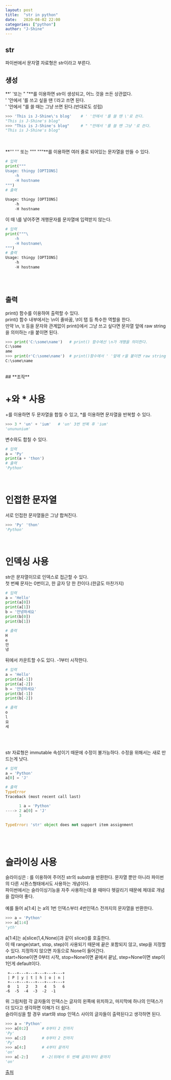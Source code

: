 ```yaml
---
layout: post
title:  "str in python"
date:   2020-08-02 22:00
categories: ["python"]
author: "J-Shine"
---
```


## **str**
파이썬에서 문자열 자료형은 str이라고 부른다.<br>

## **생성**

**' '또는 " "**를 이용하면 str이 생성되고, 어느 것을 쓰든 상관없다.<br>
' '안에서 '를 쓰고 싶을 땐 \\'라고 쓰면 된다.<br>
' '안에서 "를 쓸 때는 그냥 쓰면 된다.(반대로도 성립)<br>
```python
>>> 'This is J-Shine\'s blog'    # ' '안에서 '를 쓸 땐 \'로 쓴다.
"This is J-Shine's blog"
>>> "This is J-Shine's blog"     # " "안에서 '를 쓸 땐 그냥 '로 쓴다.
"This is J-Shine's blog"
```
<br><br>
**''' ''' 또는 """ """**를 이용하면 여러 줄로 되어있는 문자열을 만들 수 있다.<br>
```python
# 입력
print("""
Usage: thingy [OPTIONS]
    -h
    -H hostname
""")
# 출력
                        
Usage: thingy [OPTIONS]
    -h
    -H hostname

```
이 때 \를 넣어주면 개행문자를 문자열에 입력받지 않는다.<br>
```python
# 입력
print("""\                  
    -h
    -H hostname\
""")
# 출력        
Usage: thingy [OPTIONS]
    -h
    -H hostname
```
<br><br>
## **출력**
print() 함수를 이용하여 출력할 수 있다.<br>
print() 함수 내부에서는 \n이 줄바꿈, \t이 탭 등 특수한 역할을 한다.<br>
만약 \n, \t 등을 문자와 관계없이 print()에서 그냥 쓰고 싶다면 문자열 앞에 raw string을 의미하는 r을 붙이면 된다.<br>
```python
>>> print('C:\some\name')   # print() 함수에선 \n가 개행을 의미한다.
C:\some
ame
>>> print(r'C:\some\name')  # print()함수에서 ' '앞에 r을 붙이면 raw string을 의미해서 \n이 그대로 나온다.
C:\some\name
```
<br>
## **조작**

# +와 \* 사용

+를 이용하면 두 문자열을 합칠 수 있고, \*를 이용하면 문자열을 반복할 수 있다.<br>
```python
>>> 3 * 'un' + 'ium'   # 'un' 3번 반복 후 'ium'
'unununium'
```
변수와도 합칠 수 있다.<br>
```python
# 입력
a = 'Py'
print(a + 'thon')
# 출력
'Python'
```
<br>

# 인접한 문자열
서로 인접한 문자열들은 그냥 합쳐진다.
```python
>>> 'Py' 'thon'
'Python'
```
<br>

# 인덱싱 사용
str은 문자열이므로 인덱스로 접근할 수 있다.<br>
첫 번째 문자는 0번이고, 한 글자 당 한 칸이다.(한글도 마찬가지)<br>
```python
# 입력
a = 'Hello'
print(a[0])
print(a[1])
b = '안녕하세요'
print(b[0])
print(b[1])

# 출력
H
e
안
녕
```
뒤에서 카운트할 수도 있다. -1부터 시작한다.<br>

```python
# 입력
a = 'Hello'
print(a[-1])
print(a[-2])
b = '안녕하세요'
print(b[-1])
print(b[-2])

# 출력
o
l
요
세
```
<br><br>

str 자료형은 immutable 속성이기 때문에 수정이 불가능하다. 수정을 위해서는 새로 만드는게 낫다.<br>
```python
# 입력
a = 'Python'
a[0] = 'J'

# 출력
TypeError                                
Traceback (most recent call last)

      1 a = 'Python'
----> 2 a[0] = 'J'
      3 

TypeError: 'str' object does not support item assignment
```
<br><br>

# 슬라이싱 사용
슬라이싱은 : 를 이용하여 주어진 str의 substr을 반환한다. 문자열 뿐만 아니라 파이썬의 다른 시퀀스형태에서도 사용하는 개념이다.<br>
파이썬에서는 슬라이싱기능을 자주 사용하는데 쓸 때마다 헷갈리기 때문에 제대로 개념을 잡아야 좋다.<br><br>
예를 들어 a\[1:4] 는 a의 1번 인덱스부터 4번인덱스 전까지의 문자열을 반환한다.<br>
```python
>>> a = 'Python'
>>> a[1:4]
'yth'
```
a\[1:4]는 a\[slice(1,4,None)]과 같이 slice()를 호출한다.<br>
이 때 range(start, stop, step)이 사용되기 때문에 끝은 포함되지 않고, step을 지정할 수 있다. 지정하지 않으면 자동으로 None이 들어간다.<br>
start=None이면 0부터 시작, stop=None이면 끝에서 끝남, step=None이면 step이 1인게 default이다.<br>

```
 +---+---+---+---+---+---+
 | P | y | t | h | o | n |
 +---+---+---+---+---+---+
 0   1   2   3   4   5   6
-6  -5  -4  -3  -2  -1
```
위 그림처럼 각 글자들의 인덱스는 글자의 왼쪽에 위치하고, 마지막에 하나의 인덱스가 더 있다고 생각하면 이해가 더 쉽다.<br>
슬라이싱을 할 경우 start와 stop 인덱스 사이의 글자들이 출력된다고 생각하면 된다.<br>

```python
>>> a = 'Python'
>>> a[0:2]      # 0부터 2 전까지
'Py'
>>> a[:2]       # 0부터 2 전까지
'Py'
>>> a[4:]       # 4부터 끝까지
'on'
>>> a[-2:]      # -2(뒤에서 두 번째 글자)부터 끝까지
'on'
```





[출처](https://docs.python.org/3/tutorial/)
